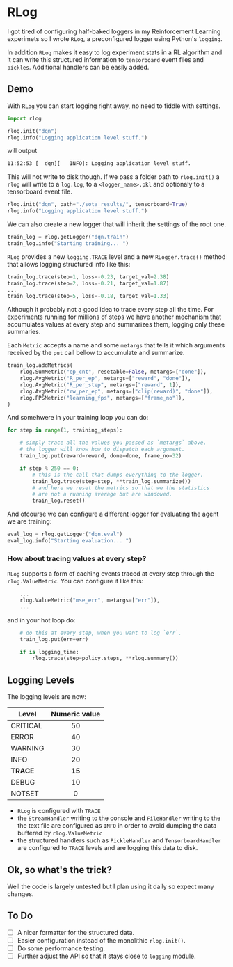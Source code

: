 # RLog


I got tired of configuring half-baked loggers in my Reinforcement Learning
experimets so I wrote `RLog`, a preconfigured logger using Python's `logging`.

In addition `RLog` makes it easy to log experiment stats in a RL algorithm and
it can write this structured information to `tensorboard` event files and
`pickles`. Additional handlers can be easily added.


## Demo

With `RLog` you can start logging right away, no need to fiddle with settings.

```python
import rlog

rlog.init("dqn")
rlog.info("Logging application level stuff.")
```

will output

```sh
11:52:53 [  dqn][   INFO]: Logging application level stuff.
```

This will not write to disk though. If we pass a folder path to `rlog.init()`
a `rlog` will write to a `log.log`, to a `<logger_name>.pkl` and optionaly to
a tensorboard event file.

```python
rlog.init("dqn", path="./sota_results/", tensorboard=True)
rlog.info("Logging application level stuff.")
```

We can also create a new logger that will inherit the settings of the root one.

```python
train_log = rlog.getLogger("dqn.train")
train_log.info("Starting training... ")
```

`RLog` provides a new `logging.TRACE` level and a new `RLogger.trace()` method
that allows logging structured info like this:

```python
train_log.trace(step=1, loss=-0.23, target_val=2.38)
train_log.trace(step=2, loss=-0.21, target_val=1.87)
...
train_log.trace(step=5, loss=-0.18, target_val=1.33)
```

Although it probably not a good idea to trace every step all the time. For
experiments running for millions of steps we have another mechanism that
accumulates values at every step and summarizes them, logging only these
summaries.

Each `Metric` accepts a name and some `metargs` that tells it which arguments
received by the `put` call bellow to accumulate and summarize.

```python
train_log.addMetrics(
    rlog.SumMetric("ep_cnt", resetable=False, metargs=["done"]),
    rlog.AvgMetric("R_per_ep", metargs=["reward", "done"]),
    rlog.AvgMetric("R_per_step", metargs=["reward", 1]),
    rlog.AvgMetric("rw_per_ep", metargs=["clip(reward)", "done"]),
    rlog.FPSMetric("learning_fps", metargs=["frame_no"]),
)
```

And somehwere in your training loop you can do:

```python
for step in range(1, training_steps):

    # simply trace all the values you passed as `metargs` above.
    # the logger will know how to dispatch each argument.
    train_log.put(reward=reward, done=done, frame_no=32)

    if step % 250 == 0:
        # this is the call that dumps everything to the logger.
        train_log.trace(step=step, **train_log.summarize())
        # and here we reset the metrics so that we the statistics
        # are not a running average but are windowed.
        train_log.reset()
```

And ofcourse we can configure a different logger for evaluating the
agent we are training:

```python
eval_log = rlog.getLogger("dqn.eval")
eval_log.info("Starting evaluation... ")
```


### How about tracing values at every step?

`RLog` supports a form of caching events traced at every step through the
`rlog.ValueMetric`. You can configure it like this:

```python
    ...
    rlog.ValueMetric("mse_err", metargs=["err"]),
    ...
```

and in your hot loop do:

```python
    # do this at every step, when you want to log `err`.
    train_log.put(err=err)

    if is logging_time:
        rlog.trace(step=policy.steps, **rlog.summary())
```


## Logging Levels

The logging levels are now:

| Level          | Numeric value |
| -------------- |:-------------:|
| CRITICAL       | 50            |
| ERROR          | 40            |
| WARNING        | 30            |
| INFO           | 20            |
| **TRACE**      | **15**        |
| DEBUG          | 10            |
| NOTSET         | 0             |

- `RLog` is configured with `TRACE` 
- the `StreamHandler` writing to the console and `FileHandler` writing to the
the text file are configured as `INFO` in order to avoid dumping the data
buffered by `rlog.ValueMetric`
- the structured handlers such as `PickleHandler` and `TensorboardHandler`
are configured to `TRACE` levels and are logging this data to disk.


## Ok, so what's the trick?

Well the code is largely untested but I plan using it daily so expect many
changes.


## To Do

- [ ] A nicer formatter for the structured data.
- [ ] Easier configuration instead of the monolithic `rlog.init()`.
- [ ] Do some performance testing.
- [ ] Further adjust the API so that it stays close to `logging` module.
